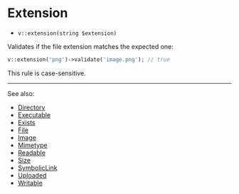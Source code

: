 # Extension

- `v::extension(string $extension)`

Validates if the file extension matches the expected one:

```php
v::extension('png')->validate('image.png'); // true
```

This rule is case-sensitive.

***
See also:

  * [Directory](Directory.md)
  * [Executable](Executable.md)
  * [Exists](Exists.md)
  * [File](File.md)
  * [Image](Image.md)
  * [Mimetype](Mimetype.md)
  * [Readable](Readable.md)
  * [Size](Size.md)
  * [SymbolicLink](SymbolicLink.md)
  * [Uploaded](Uploaded.md)
  * [Writable](Writable.md)
